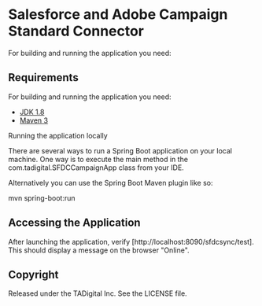# Salesforce and Adobe Campaign Standard Connector 

For building and running the application you need:

## Requirements

For building and running the application you need:

- [JDK 1.8](http://www.oracle.com/technetwork/java/javase/downloads/jdk8-downloads-2133151.html)
- [Maven 3](https://maven.apache.org)

Running the application locally

There are several ways to run a Spring Boot application on your local machine. One way is to execute the main method in the com.tadigital.SFDCCampaignApp class from your IDE.

Alternatively you can use the Spring Boot Maven plugin like so:

mvn spring-boot:run

## Accessing the Application
After launching the application, verify [http://localhost:8090/sfdcsync/test]. This should display a message on the browser "Online".  



## Copyright

Released under the TADigital Inc. See the LICENSE file.